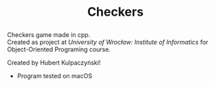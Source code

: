 # <p align="center"> Checkers </p>
Checkers game made in cpp. <br/>
Created as project at *University of Wrocław: Institute of Informatics* for Object-Oriented Programing course.

Created by Hubert Kulpaczyński!

* Program tested on macOS 